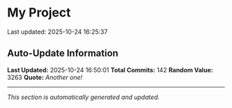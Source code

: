 # My Project


Last updated: 2025-10-24 16:25:37














































































































































## Auto-Update Information

**Last Updated:** 2025-10-24 16:50:01
**Total Commits:** 142
**Random Value:** 3263
**Quote:** _Another one!_

---
_This section is automatically generated and updated._